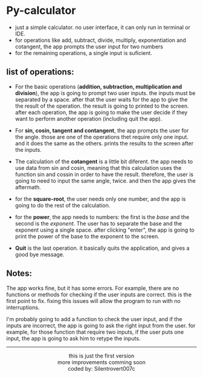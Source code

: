 # Py-calculator
* just a simple calculator. no user interface, it can only run in terminal or IDE.
* for operations like add, subtract, divide, multiply, exponentiation and cotangent, the app prompts the user input for two numbers
* for the remaining operations, a single input is suficient.

## list of operations:
* For the basic operations (**addition, subtraction, multiplication and division**), the app is going to prompt two user inputs. the inputs must be separated by a space. after that the user waits for the app to give the the result of the operation. the result is going to printed to the screen. after each operation, the app is going to make the user decide if they want to perform another operation (including quit the app).

* For **sin, cosin, tangent and contangent**, the app prompts the user for the angle. those are one of the operations thet require only one input. and it does the same as the others. prints the results to the screen after the inputs.
* The calculation of the **cotangent** is a little bit diferent. the app needs to use data from sin and cosin, meaning that this calculation uses the function sin and cossin in order to have the result. therefore, the user is going to need to input the same angle, twice. and then the app gives the aftermath.
* for the **square-root**, the user needs only one number, and the app is going to do the rest of the calculation.
* for the **power**, the app needs to numbers: the first is the _base_ and the second is the _exponent_. The user has to separate the base and the exponent using a single space. after clicking "enter", the app is going to print the power of the base to the exponent to the screen.
* **Quit** is the last operation. it basically quits the application, and gives a good bye message.

## Notes:
The app works fine, but it has some errors. For example, there are no functions or methods for checking if the user inputs are correct. this is the first point to fix. fixing this issues will allow the program to run with no interruptions.

I'm probably going to add a function to check the user input, and if the inputs are incorrect, the app is going to ask the right input from the user. for example, for those function that require two inputs, if the user puts one input, the app is going to ask him to retype the inputs.

<hr>
<p align="center"> this is just the first version <br> more improvements comming soon <br>
coded by: Silentrovert007c
 